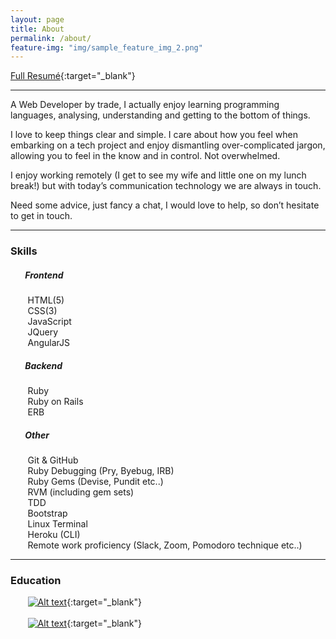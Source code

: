 ```yaml
---
layout: page
title: About
permalink: /about/
feature-img: "img/sample_feature_img_2.png"
---
```


[Full Resumé](https://resume.creddle.io/resume/5oxg6wwhosz){:target="_blank"}
<hr color="gray">

A Web Developer by trade, I actually enjoy learning programming languages, analysing, understanding and getting to the bottom of things.

I love to keep things clear and simple. I care about how you feel when embarking on a tech project and enjoy dismantling over-complicated jargon, allowing you to feel in the know and in control. Not overwhelmed.

I enjoy working remotely (I get to see my wife and little one on my lunch break!) but with today’s communication technology we are always in touch.

Need some advice, just fancy a chat, I would love to help, so don’t hesitate to get in touch.
<hr color="gray">

### Skills

##### &nbsp;&nbsp;&nbsp;&nbsp;&nbsp;&nbsp; Frontend
&nbsp;&nbsp;&nbsp;&nbsp;&nbsp;&nbsp; HTML(5) <br>
&nbsp;&nbsp;&nbsp;&nbsp;&nbsp;&nbsp; CSS(3) <br>
&nbsp;&nbsp;&nbsp;&nbsp;&nbsp;&nbsp; JavaScript <br>
&nbsp;&nbsp;&nbsp;&nbsp;&nbsp;&nbsp; JQuery <br>
&nbsp;&nbsp;&nbsp;&nbsp;&nbsp;&nbsp; AngularJS <br>

##### &nbsp;&nbsp;&nbsp;&nbsp;&nbsp;&nbsp; Backend
&nbsp;&nbsp;&nbsp;&nbsp;&nbsp;&nbsp; Ruby <br>
&nbsp;&nbsp;&nbsp;&nbsp;&nbsp;&nbsp; Ruby on Rails<br>
&nbsp;&nbsp;&nbsp;&nbsp;&nbsp;&nbsp; ERB

##### &nbsp;&nbsp;&nbsp;&nbsp;&nbsp;&nbsp; Other
&nbsp;&nbsp;&nbsp;&nbsp;&nbsp;&nbsp; Git & GitHub <br>
&nbsp;&nbsp;&nbsp;&nbsp;&nbsp;&nbsp; Ruby Debugging (Pry, Byebug, IRB) <br>
&nbsp;&nbsp;&nbsp;&nbsp;&nbsp;&nbsp; Ruby Gems (Devise, Pundit etc..) <br>
&nbsp;&nbsp;&nbsp;&nbsp;&nbsp;&nbsp; RVM (including gem sets) <br>
&nbsp;&nbsp;&nbsp;&nbsp;&nbsp;&nbsp; TDD <br>
&nbsp;&nbsp;&nbsp;&nbsp;&nbsp;&nbsp; Bootstrap <br>
&nbsp;&nbsp;&nbsp;&nbsp;&nbsp;&nbsp; Linux Terminal <br>
&nbsp;&nbsp;&nbsp;&nbsp;&nbsp;&nbsp; Heroku (CLI) <br>
&nbsp;&nbsp;&nbsp;&nbsp;&nbsp;&nbsp; Remote work proficiency (Slack, Zoom, Pomodoro technique etc..) <br>
<hr color="gray">

### Education

&nbsp;&nbsp;&nbsp;&nbsp;&nbsp;&nbsp; [![Alt text](../img/about/bloc-logo.png)](https://www.bloc.io/){:target="_blank"}<br> <br>
&nbsp;&nbsp;&nbsp;&nbsp;&nbsp;&nbsp; [![Alt text](../img/about/lse--logo.png)](http://www.lse.ac.uk/){:target="_blank"}
